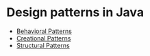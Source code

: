 # Design patterns in Java

- [Behavioral Patterns](behavioral-patterns/README.md)
- [Creational Patterns](creational-patterns/README.md)
- [Structural Patterns](structural-patterns/README.md)
